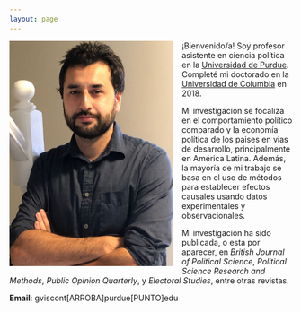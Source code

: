 ```yaml
---
layout: page
---
```


<img src="/img/bio2.png" alt="Giancarlo" style="float:left;width:292px;height:402px; margin-right:15px; margin-bottom:15px">

¡Bienvenido/a! Soy profesor asistente en ciencia política en la [Universidad de Purdue](https://www.cla.purdue.edu/polsci/). Completé mi doctorado en la [Universidad de Columbia](https://polisci.columbia.edu/) en 2018.

Mi investigación se focaliza en el comportamiento político comparado y la economía política de los paises en vias de desarrollo, principalmente en América Latina. Además, la mayoría de mi trabajo se basa en el uso de métodos para establecer efectos causales usando datos experimentales y observacionales. 

Mi investigación ha sido publicada, o esta por aparecer, en *British Journal of Political Science*, *Political Science Research and Methods*, *Public Opinion Quarterly*, y *Electoral Studies*, entre otras revistas.

**Email**: gviscont[ARROBA]purdue[PUNTO]edu
